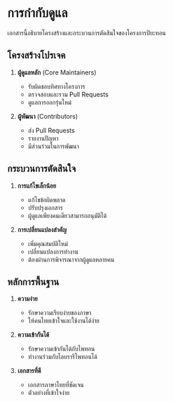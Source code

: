 # การกำกับดูแล

เอกสารนี้อธิบายโครงสร้างและกระบวนการตัดสินใจของโครงการปิยะทอน

## โครงสร้างโปรเจค

1. **ผู้ดูแลหลัก** (Core Maintainers)
   - รับผิดชอบทิศทางโครงการ
   - ตรวจสอบและรวม Pull Requests
   - ดูแลการออกรุ่นใหม่

2. **ผู้พัฒนา** (Contributors)
   - ส่ง Pull Requests
   - รายงานปัญหา
   - มีส่วนร่วมในการพัฒนา

## กระบวนการตัดสินใจ

1. **การแก้ไขเล็กน้อย**
   - แก้ไขข้อผิดพลาด
   - ปรับปรุงเอกสาร
   - ผู้ดูแลเพียงคนเดียวสามารถอนุมัติได้

2. **การเปลี่ยนแปลงสำคัญ**
   - เพิ่มคุณสมบัติใหม่
   - เปลี่ยนแปลงการทำงาน
   - ต้องผ่านการพิจารณาจากผู้ดูแลหลายคน

## หลักการพื้นฐาน

1. **ความง่าย**
   - รักษาความเรียบง่ายของภาษา
   - ให้คนไทยเข้าใจและใช้งานได้ง่าย

2. **ความเข้ากันได้**
   - รักษาความเข้ากันได้กับไพทอน
   - ทำงานร่วมกับไลบรารีไพทอนได้

3. **เอกสารที่ดี**
   - เอกสารภาษาไทยที่ชัดเจน
   - ตัวอย่างที่เข้าใจง่าย
